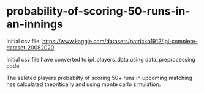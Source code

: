 # probability-of-scoring-50-runs-in-an-innings
Initial csv file: https://www.kaggle.com/datasets/patrickb1912/ipl-complete-dataset-20082020

Initial csv file have converted to ipl_players_data using data_preprocessing code

The seleted players probabilty of scoring 50+ runs in upcoming matching has calculated theoritically and using monte carlo simulation.
